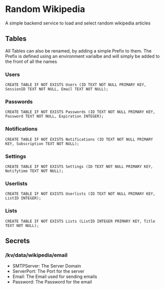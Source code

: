 # Random Wikipedia
A simple backend service to load and select random wikipedia articles

## Tables
All Tables can also be renamed, by adding a simple Prefix to them.
The Prefix is defined using an environment varialbe and will simply be added to the front of all the names
### Users
`CREATE TABLE IF NOT EXISTS Users (ID TEXT NOT NULL PRIMARY KEY, SessionID TEXT NOT NULL, Email TEXT NOT NULL);`
### Passwords
`CREATE TABLE IF NOT EXISTS Passwords (ID TEXT NOT NULL PRIMARY KEY, Password TEXT NOT NULL, Expiration INTEGER);`
### Notifications
`CREATE TABLE IF NOT EXISTS Notifications (ID TEXT NOT NULL PRIMARY KEY, Subscription TEXT NOT NULL);`
### Settings
`CREATE TABLE IF NOT EXISTS Settings (ID TEXT NOT NULL PRIMARY KEY, Notifytime TEXT NOT NULL);`
### Userlists
`CREATE TABLE IF NOT EXISTS Userlists (ID TEXT NOT NULL PRIMARY KEY, ListID INTEGER);`
### Lists
`CREATE TABLE IF NOT EXISTS Lists (ListID INTEGER PRIMARY KEY, Title TEXT NOT NULL);`

## Secrets
### /kv/data/wikipedia/email
* SMTPServer: The Server Domain
* ServerPort: The Port for the server
* Email: The Email used for sending emails
* Password: The Password for the email